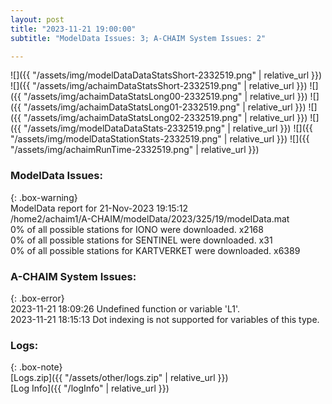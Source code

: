 ```yaml
---
layout: post
title: "2023-11-21 19:00:00"
subtitle: "ModelData Issues: 3; A-CHAIM System Issues: 2"

---
```


![]({{ "/assets/img/modelDataDataStatsShort-2332519.png" | relative_url }})
![]({{ "/assets/img/achaimDataStatsShort-2332519.png" | relative_url }})
![]({{ "/assets/img/achaimDataStatsLong00-2332519.png" | relative_url }})
![]({{ "/assets/img/achaimDataStatsLong01-2332519.png" | relative_url }})
![]({{ "/assets/img/achaimDataStatsLong02-2332519.png" | relative_url }})
![]({{ "/assets/img/modelDataDataStats-2332519.png" | relative_url }})
![]({{ "/assets/img/modelDataStationStats-2332519.png" | relative_url }})
![]({{ "/assets/img/achaimRunTime-2332519.png" | relative_url }})


### ModelData Issues:  
  
{: .box-warning}  
 ModelData report for 21-Nov-2023 19:15:12   
 /home2/achaim1/A-CHAIM/modelData/2023/325/19/modelData.mat   
 0% of all possible stations for IONO were downloaded. x2168   
 0% of all possible stations for SENTINEL were downloaded. x31   
 0% of all possible stations for KARTVERKET were downloaded. x6389   
  
### A-CHAIM System Issues:  
  
{: .box-error}  
2023-11-21 18:09:26 Undefined function or variable 'L1'.  
2023-11-21 18:15:13 Dot indexing is not supported for variables of this type.  

### Logs:  
  
{: .box-note}  
[Logs.zip]({{ "/assets/other/logs.zip" | relative_url }})  
[Log Info]({{ "/logInfo" | relative_url }})  

